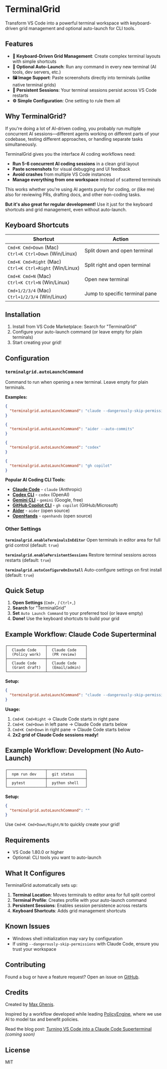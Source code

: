 # TerminalGrid

Transform VS Code into a powerful terminal workspace with keyboard-driven grid management and optional auto-launch for CLI tools.

## Features

- **🎹 Keyboard-Driven Grid Management**: Create complex terminal layouts with simple shortcuts
- **🚀 Optional Auto-Launch**: Run any command in every new terminal (AI tools, dev servers, etc.)
- **🖼️ Image Support**: Paste screenshots directly into terminals (unlike native terminal grids)
- **💾 Persistent Sessions**: Your terminal sessions persist across VS Code restarts
- **⚙️ Simple Configuration**: One setting to rule them all

## Why TerminalGrid?

If you're doing a lot of AI-driven coding, you probably run multiple concurrent AI sessions—different agents working on different parts of your codebase, testing different approaches, or handling separate tasks simultaneously.

TerminalGrid gives you the interface AI coding workflows need:
- **Run 5-6 concurrent AI coding sessions** in a clean grid layout
- **Paste screenshots** for visual debugging and UI feedback
- **Avoid crashes** from multiple VS Code instances
- **Manage everything from one workspace** instead of scattered terminals

This works whether you're using AI agents purely for coding, or (like me) also for reviewing PRs, drafting docs, and other non-coding tasks.

**But it's also great for regular development!** Use it just for the keyboard shortcuts and grid management, even without auto-launch.

## Keyboard Shortcuts

| Shortcut | Action |
|----------|--------|
| `Cmd+K Cmd+Down` (Mac)<br>`Ctrl+K Ctrl+Down` (Win/Linux) | Split down and open terminal |
| `Cmd+K Cmd+Right` (Mac)<br>`Ctrl+K Ctrl+Right` (Win/Linux) | Split right and open terminal |
| `Cmd+K Cmd+N` (Mac)<br>`Ctrl+K Ctrl+N` (Win/Linux) | Open new terminal |
| `Cmd+1/2/3/4` (Mac)<br>`Ctrl+1/2/3/4` (Win/Linux) | Jump to specific terminal pane |

## Installation

1. Install from VS Code Marketplace: Search for "TerminalGrid"
2. Configure your auto-launch command (or leave empty for plain terminals)
3. Start creating your grid!

## Configuration

### **`terminalgrid.autoLaunchCommand`**

Command to run when opening a new terminal. Leave empty for plain terminals.

**Examples:**

```json
{
  "terminalgrid.autoLaunchCommand": "claude --dangerously-skip-permissions"
}
```

```json
{
  "terminalgrid.autoLaunchCommand": "aider --auto-commits"
}
```

```json
{
  "terminalgrid.autoLaunchCommand": "codex"
}
```

```json
{
  "terminalgrid.autoLaunchCommand": "gh copilot"
}
```

**Popular AI Coding CLI Tools:**
- **[Claude Code](https://docs.claude.com/en/docs/claude-code)** - `claude` (Anthropic)
- **[Codex CLI](https://github.com/openai/codex)** - `codex` (OpenAI)
- **[Gemini CLI](https://cloud.google.com/gemini)** - `gemini` (Google, free)
- **[GitHub Copilot CLI](https://github.com/features/copilot)** - `gh copilot` (GitHub/Microsoft)
- **[Aider](https://aider.chat)** - `aider` (open source)
- **[OpenHands](https://github.com/All-Hands-AI/OpenHands)** - `openhands` (open source)

### Other Settings

**`terminalgrid.enableTerminalsInEditor`**
Open terminals in editor area for full grid control (default: `true`)

**`terminalgrid.enablePersistentSessions`**
Restore terminal sessions across restarts (default: `true`)

**`terminalgrid.autoConfigureOnInstall`**
Auto-configure settings on first install (default: `true`)

## Quick Setup

1. **Open Settings** (`Cmd+,` / `Ctrl+,`)
2. **Search** for "TerminalGrid"
3. **Set** `Auto Launch Command` to your preferred tool (or leave empty)
4. **Done!** Use the keyboard shortcuts to build your grid

## Example Workflow: Claude Code Superterminal

```
┌─────────────────┬─────────────────┐
│  Claude Code    │  Claude Code    │
│  (Policy work)  │  (PR review)    │
├─────────────────┼─────────────────┤
│  Claude Code    │  Claude Code    │
│  (Grant draft)  │  (Email/admin)  │
└─────────────────┴─────────────────┘
```

**Setup:**
```json
{
  "terminalgrid.autoLaunchCommand": "claude --dangerously-skip-permissions"
}
```

**Usage:**
1. `Cmd+K Cmd+Right` → Claude Code starts in right pane
2. `Cmd+K Cmd+Down` in left pane → Claude Code starts below
3. `Cmd+K Cmd+Down` in right pane → Claude Code starts below
4. **2x2 grid of Claude Code sessions ready!**

## Example Workflow: Development (No Auto-Launch)

```
┌─────────────────┬─────────────────┐
│  npm run dev    │  git status     │
├─────────────────┼─────────────────┤
│  pytest         │  python shell   │
└─────────────────┴─────────────────┘
```

**Setup:**
```json
{
  "terminalgrid.autoLaunchCommand": ""
}
```

Use `Cmd+K Cmd+Down/Right/N` to quickly create your grid!

## Requirements

- VS Code 1.80.0 or higher
- Optional: CLI tools you want to auto-launch

## What It Configures

TerminalGrid automatically sets up:

1. **Terminal Location**: Moves terminals to editor area for full split control
2. **Terminal Profile**: Creates profile with your auto-launch command
3. **Persistent Sessions**: Enables session persistence across restarts
4. **Keyboard Shortcuts**: Adds grid management shortcuts

## Known Issues

- Windows shell initialization may vary by configuration
- If using `--dangerously-skip-permissions` with Claude Code, ensure you trust your workspace

## Contributing

Found a bug or have a feature request? Open an issue on [GitHub](https://github.com/MaxGhenis/terminalgrid).

## Credits

Created by [Max Ghenis](https://maxghenis.com).

Inspired by a workflow developed while leading [PolicyEngine](https://policyengine.org), where we use AI to model tax and benefit policies.

Read the blog post: [Turning VS Code into a Claude Code Superterminal](#) *(coming soon)*

## License

MIT
